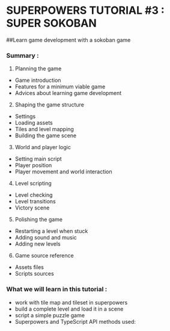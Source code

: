 # SUPERPOWERS TUTORIAL #3 : SUPER SOKOBAN

##Learn game development with a sokoban game


### Summary :

1. Planning the game
  * Game introduction
  * Features for a minimum viable game
  * Advices about learning game development
2. Shaping the game structure
  * Settings
  * Loading assets
  * Tiles and level mapping
  * Building the game scene
3. World and player logic
  * Setting main script
  * Player position
  * Player movement and world interaction
4. Level scripting
  * Level checking
  * Level transitions
  * Victory scene
5. Polishing the game
  * Restarting a level when stuck
  * Adding sound and music
  * Adding new levels
6. Game source reference
  * Assets files
  * Scripts sources



### What we will learn in this tutorial :

- work with tile map and tileset in superpowers
- build a complete level and load it in a scene
- script a simple puzzle game
- Superpowers and TypeScript API methods used:
